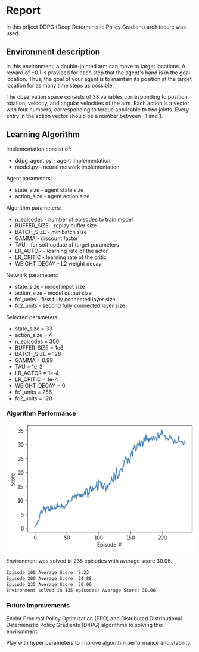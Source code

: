 [img_algorithm_performance]: images/algorithm_performance.png

# Report

In this prlject DDPG (Deep Deterministic Policy Gradient) architecure was used.

## Environment description
In this environment, a double-jointed arm can move to target locations. A reward of +0.1 is provided for each step that the agent's hand is in the goal location. Thus, the goal of your agent is to maintain its position at the target location for as many time steps as possible.

The observation space consists of 33 variables corresponding to position, rotation, velocity, and angular velocities of the arm. Each action is a vector with four numbers, corresponding to torque applicable to two joints. Every entry in the action vector should be a number between -1 and 1.

## Learning Algorithm

Implementation consist of:
 - ddpg_agent.py - agent implementation
 - model.py - neural network implementation

Agent parameters:
 - state_size - agent state size
 - action_size - agent action size
 
Algorithm parameters:
 - n_episodes - number of episodes to train model
 - BUFFER_SIZE - replay buffer size
 - BATCH_SIZE - minibatch size
 - GAMMA - discount factor
 - TAU - for soft update of target parameters
 - LR_ACTOR - learning rate of the actor 
 - LR_CRITIC - learning rate of the critic
 - WEIGHT_DECAY - L2 weight decay

Network parameters:
 - state_size - model input size
 - action_size - model output size
 - fc1_units - first fully connected layer size
 - fc2_units - second fully connected layer size
 
Selected parameters:
 - state_size = 33
 - action_size = 4
 - n_episodes = 300
 - BUFFER_SIZE = 1e6
 - BATCH_SIZE = 128
 - GAMMA = 0.99
 - TAU = 1e-3
 - LR_ACTOR = 1e-4
 - LR_CRITIC = 1e-4
 - WEIGHT_DECAY = 0
 - fc1_units = 256
 - fc2_units = 128

### Algorithm Performance
![Algorithm Performance][img_algorithm_performance]

Environment was solved in 235 episodes with average score 30.06.
```
Episode 100	Average Score: 9.23
Episode 200	Average Score: 24.88
Episode 235	Average Score: 30.06
Environment solved in 135 episodes!	Average Score: 30.06
```

### Future Improvements
Explor Proximal Policy Optimization (PPO) and Distributed Distributional Deterministic Policy Gradients (D4PG) algorithms to solving this environment.

Play with hyper parameters to improve algorithm performance and stability.